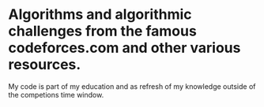 # Algorithms and algorithmic challenges from the famous codeforces.com and other various resources.

My code is part of my education and as refresh of my knowledge outside of the competions time window.


